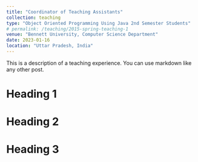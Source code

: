 ```yaml
---
title: "Coordinator of Teaching Assistants"
collection: teaching
type: "Object Oriented Programming Using Java 2nd Semester Students"
# permalink: /teaching/2015-spring-teaching-1
venue: "Bennett University, Computer Science Department"
date: 2023-01-16
location: "Uttar Pradesh, India"
---
```


This is a description of a teaching experience. You can use markdown like any other post.

Heading 1
======

Heading 2
======

Heading 3
======
